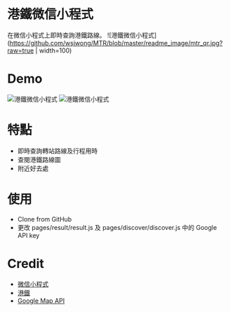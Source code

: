 # 港鐵微信小程式
在微信小程式上即時查詢港鐵路線。
![港鐵微信小程式](https://github.com/wsjwong/MTR/blob/master/readme_image/mtr_qr.jpg?raw=true | width=100)

# Demo
![港鐵微信小程式](https://github.com/wsjwong/MTR/blob/master/readme_image/trip.png?raw=true)
![港鐵微信小程式](https://github.com/wsjwong/MTR/blob/master/readme_image/discover.png?raw=true)

# 特點
* 即時查詢轉站路線及行程用時
* 查閱港鐵路線圖
* 附近好去處

# 使用
* Clone from GitHub
* 更改 pages/result/result.js 及 pages/discover/discover.js 中的 Google API key

# Credit
* <a href="https://developers.weixin.qq.com/miniprogram/dev/index.html" target="_blank">微信小程式</a>
* <a href="http://www.mtr.com.hk/ch/customer/main/index.html" target="_blank">港鐵</a>
* <a href="https://cloud.google.com/maps-platform/" target="_blank">Google Map API</a>

